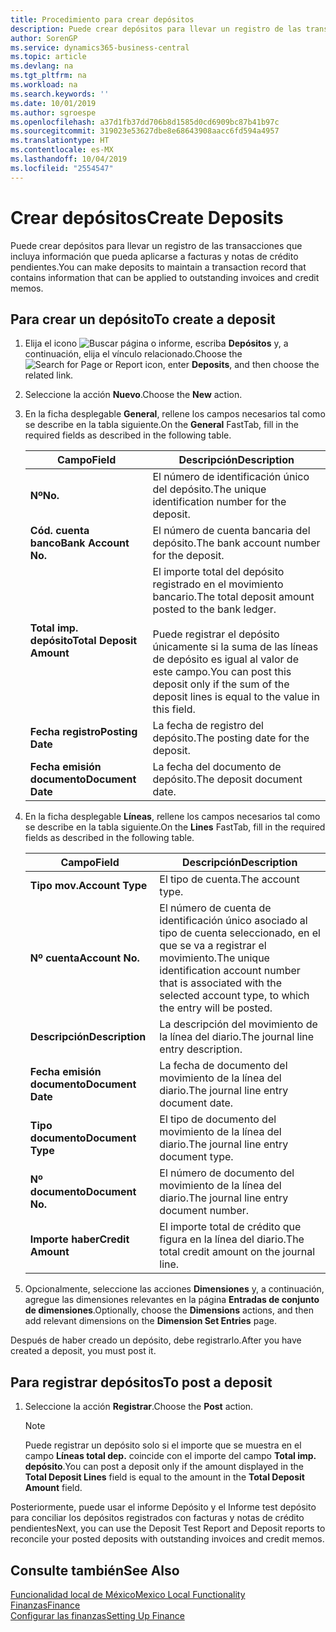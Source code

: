 ```yaml
---
title: Procedimiento para crear depósitos
description: Puede crear depósitos para llevar un registro de las transacciones que incluya información que pueda aplicarse a facturas y notas de crédito pendientes.
author: SorenGP
ms.service: dynamics365-business-central
ms.topic: article
ms.devlang: na
ms.tgt_pltfrm: na
ms.workload: na
ms.search.keywords: ''
ms.date: 10/01/2019
ms.author: sgroespe
ms.openlocfilehash: a37d1fb37dd706b8d1585d0cd6909bc87b41b97c
ms.sourcegitcommit: 319023e53627dbe8e68643908aacc6fd594a4957
ms.translationtype: HT
ms.contentlocale: es-MX
ms.lasthandoff: 10/04/2019
ms.locfileid: "2554547"
---
```

# <a name="create-deposits"></a><span data-ttu-id="01e23-103">Crear depósitos</span><span class="sxs-lookup"><span data-stu-id="01e23-103">Create Deposits</span></span>
<span data-ttu-id="01e23-104">Puede crear depósitos para llevar un registro de las transacciones que incluya información que pueda aplicarse a facturas y notas de crédito pendientes.</span><span class="sxs-lookup"><span data-stu-id="01e23-104">You can make deposits to maintain a transaction record that contains information that can be applied to outstanding invoices and credit memos.</span></span>  

## <a name="to-create-a-deposit"></a><span data-ttu-id="01e23-105">Para crear un depósito</span><span class="sxs-lookup"><span data-stu-id="01e23-105">To create a deposit</span></span>  
1.  <span data-ttu-id="01e23-106">Elija el icono ![Buscar página o informe](../../media/ui-search/search_small.png "icono de Buscar página o informe"), escriba **Depósitos** y, a continuación, elija el vínculo relacionado.</span><span class="sxs-lookup"><span data-stu-id="01e23-106">Choose the ![Search for Page or Report](../../media/ui-search/search_small.png "Search for Page or Report icon") icon, enter **Deposits**, and then choose the related link.</span></span>  
2.  <span data-ttu-id="01e23-107">Seleccione la acción **Nuevo**.</span><span class="sxs-lookup"><span data-stu-id="01e23-107">Choose the **New** action.</span></span>  
3.  <span data-ttu-id="01e23-108">En la ficha desplegable **General**, rellene los campos necesarios tal como se describe en la tabla siguiente.</span><span class="sxs-lookup"><span data-stu-id="01e23-108">On the **General** FastTab, fill in the required fields as described in the following table.</span></span>  

    |<span data-ttu-id="01e23-109">Campo</span><span class="sxs-lookup"><span data-stu-id="01e23-109">Field</span></span>|<span data-ttu-id="01e23-110">Descripción</span><span class="sxs-lookup"><span data-stu-id="01e23-110">Description</span></span>|  
    |---------------------------------|---------------------------------------|  
    |<span data-ttu-id="01e23-111">**Nº**</span><span class="sxs-lookup"><span data-stu-id="01e23-111">**No.**</span></span>|<span data-ttu-id="01e23-112">El número de identificación único del depósito.</span><span class="sxs-lookup"><span data-stu-id="01e23-112">The unique identification number for the deposit.</span></span>|  
    |<span data-ttu-id="01e23-113">**Cód. cuenta banco**</span><span class="sxs-lookup"><span data-stu-id="01e23-113">**Bank Account No.**</span></span>|<span data-ttu-id="01e23-114">El número de cuenta bancaria del depósito.</span><span class="sxs-lookup"><span data-stu-id="01e23-114">The bank account number for the deposit.</span></span>|  
    |<span data-ttu-id="01e23-115">**Total imp. depósito**</span><span class="sxs-lookup"><span data-stu-id="01e23-115">**Total Deposit Amount**</span></span>|<span data-ttu-id="01e23-116">El importe total del depósito registrado en el movimiento bancario.</span><span class="sxs-lookup"><span data-stu-id="01e23-116">The total deposit amount posted to the bank ledger.</span></span><br /><br /> <span data-ttu-id="01e23-117">Puede registrar el depósito únicamente si la suma de las líneas de depósito es igual al valor de este campo.</span><span class="sxs-lookup"><span data-stu-id="01e23-117">You can post this deposit only if the sum of the deposit lines is equal to the value in this field.</span></span>|  
    |<span data-ttu-id="01e23-118">**Fecha registro**</span><span class="sxs-lookup"><span data-stu-id="01e23-118">**Posting Date**</span></span>|<span data-ttu-id="01e23-119">La fecha de registro del depósito.</span><span class="sxs-lookup"><span data-stu-id="01e23-119">The posting date for the deposit.</span></span>|  
    |<span data-ttu-id="01e23-120">**Fecha emisión documento**</span><span class="sxs-lookup"><span data-stu-id="01e23-120">**Document Date**</span></span>|<span data-ttu-id="01e23-121">La fecha del documento de depósito.</span><span class="sxs-lookup"><span data-stu-id="01e23-121">The deposit document date.</span></span>|  
4.  <span data-ttu-id="01e23-122">En la ficha desplegable **Líneas**, rellene los campos necesarios tal como se describe en la tabla siguiente.</span><span class="sxs-lookup"><span data-stu-id="01e23-122">On the **Lines** FastTab, fill in the required fields as described in the following table.</span></span>  

    |<span data-ttu-id="01e23-123">Campo</span><span class="sxs-lookup"><span data-stu-id="01e23-123">Field</span></span>|<span data-ttu-id="01e23-124">Descripción</span><span class="sxs-lookup"><span data-stu-id="01e23-124">Description</span></span>|  
    |---------------------------------|---------------------------------------|  
    |<span data-ttu-id="01e23-125">**Tipo mov.**</span><span class="sxs-lookup"><span data-stu-id="01e23-125">**Account Type**</span></span>|<span data-ttu-id="01e23-126">El tipo de cuenta.</span><span class="sxs-lookup"><span data-stu-id="01e23-126">The account type.</span></span>|  
    |<span data-ttu-id="01e23-127">**Nº cuenta**</span><span class="sxs-lookup"><span data-stu-id="01e23-127">**Account No.**</span></span>|<span data-ttu-id="01e23-128">El número de cuenta de identificación único asociado al tipo de cuenta seleccionado, en el que se va a registrar el movimiento.</span><span class="sxs-lookup"><span data-stu-id="01e23-128">The unique identification account number that is associated with the selected account type, to which the entry will be posted.</span></span>|  
    |<span data-ttu-id="01e23-129">**Descripción**</span><span class="sxs-lookup"><span data-stu-id="01e23-129">**Description**</span></span>|<span data-ttu-id="01e23-130">La descripción del movimiento de la línea del diario.</span><span class="sxs-lookup"><span data-stu-id="01e23-130">The journal line entry description.</span></span>|  
    |<span data-ttu-id="01e23-131">**Fecha emisión documento**</span><span class="sxs-lookup"><span data-stu-id="01e23-131">**Document Date**</span></span>|<span data-ttu-id="01e23-132">La fecha de documento del movimiento de la línea del diario.</span><span class="sxs-lookup"><span data-stu-id="01e23-132">The journal line entry document date.</span></span>|  
    |<span data-ttu-id="01e23-133">**Tipo documento**</span><span class="sxs-lookup"><span data-stu-id="01e23-133">**Document Type**</span></span>|<span data-ttu-id="01e23-134">El tipo de documento del movimiento de la línea del diario.</span><span class="sxs-lookup"><span data-stu-id="01e23-134">The journal line entry document type.</span></span>|  
    |<span data-ttu-id="01e23-135">**Nº documento**</span><span class="sxs-lookup"><span data-stu-id="01e23-135">**Document No.**</span></span>|<span data-ttu-id="01e23-136">El número de documento del movimiento de la línea del diario.</span><span class="sxs-lookup"><span data-stu-id="01e23-136">The journal line entry document number.</span></span>|  
    |<span data-ttu-id="01e23-137">**Importe haber**</span><span class="sxs-lookup"><span data-stu-id="01e23-137">**Credit Amount**</span></span>|<span data-ttu-id="01e23-138">El importe total de crédito que figura en la línea del diario.</span><span class="sxs-lookup"><span data-stu-id="01e23-138">The total credit amount on the journal line.</span></span>|  

5.  <span data-ttu-id="01e23-139">Opcionalmente, seleccione las acciones **Dimensiones** y, a continuación, agregue las dimensiones relevantes en la página **Entradas de conjunto de dimensiones**.</span><span class="sxs-lookup"><span data-stu-id="01e23-139">Optionally, choose the **Dimensions** actions, and then add relevant dimensions on the **Dimension Set Entries** page.</span></span>  

<span data-ttu-id="01e23-140">Después de haber creado un depósito, debe registrarlo.</span><span class="sxs-lookup"><span data-stu-id="01e23-140">After you have created a deposit, you must post it.</span></span>  

## <a name="to-post-a-deposit"></a><span data-ttu-id="01e23-141">Para registrar depósitos</span><span class="sxs-lookup"><span data-stu-id="01e23-141">To post a deposit</span></span>  
1. <span data-ttu-id="01e23-142">Seleccione la acción **Registrar**.</span><span class="sxs-lookup"><span data-stu-id="01e23-142">Choose the **Post** action.</span></span>  

    > [!NOTE]  
    >  <span data-ttu-id="01e23-143">Puede registrar un depósito solo si el importe que se muestra en el campo **Líneas total dep.** coincide con el importe del campo **Total imp. depósito**.</span><span class="sxs-lookup"><span data-stu-id="01e23-143">You can post a deposit only if the amount displayed in the **Total Deposit Lines** field is equal to the amount in the **Total Deposit Amount** field.</span></span>  

<span data-ttu-id="01e23-144">Posteriormente, puede usar el informe Depósito y el Informe test depósito para conciliar los depósitos registrados con facturas y notas de crédito pendientes</span><span class="sxs-lookup"><span data-stu-id="01e23-144">Next, you can use the Deposit Test Report and Deposit reports to reconcile your posted deposits with outstanding invoices and credit memos.</span></span>  

## <a name="see-also"></a><span data-ttu-id="01e23-145">Consulte también</span><span class="sxs-lookup"><span data-stu-id="01e23-145">See Also</span></span>  
[<span data-ttu-id="01e23-146">Funcionalidad local de México</span><span class="sxs-lookup"><span data-stu-id="01e23-146">Mexico Local Functionality</span></span>](mexico-local-functionality.md)  
[<span data-ttu-id="01e23-147">Finanzas</span><span class="sxs-lookup"><span data-stu-id="01e23-147">Finance</span></span>](../../finance.md)  
[<span data-ttu-id="01e23-148">Configurar las finanzas</span><span class="sxs-lookup"><span data-stu-id="01e23-148">Setting Up Finance</span></span>](../../finance.md)  
